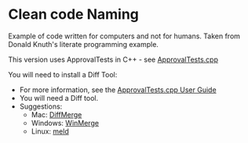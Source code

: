 # Clean code Naming 

Example of code written for computers and not for humans. Taken from Donald Knuth's literate programming example.

This version uses ApprovalTests in C++ - see [ApprovalTests.cpp](https://github.com/approvals/ApprovalTests.cpp)

You will need to install a Diff Tool:

* For more information, see the [ApprovalTests.cpp User Guide](https://github.com/approvals/ApprovalTests.cpp/blob/master/doc/README.md#top)
* You will need a Diff tool.
* Suggestions: 
    * Mac: [DiffMerge](https://sourcegear.com/diffmerge/)
    * Windows: [WinMerge](winmerge.org/)
    * Linux: [meld](http://meldmerge.org/)



